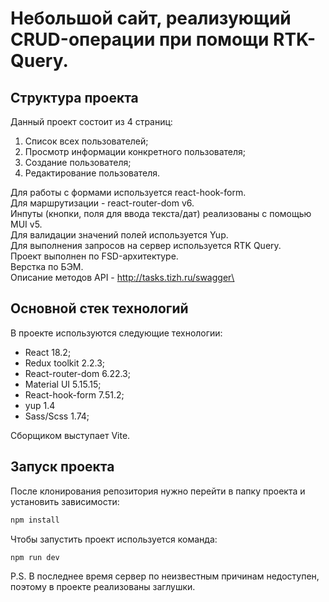 # Небольшой сайт, реализующий CRUD-операции при помощи RTK-Query.

## Структура проекта

Данный проект состоит из 4 страниц:

1. Список всех пользователей;
2. Просмотр информации конкретного пользователя;
3. Создание пользователя;
4. Редактирование пользователя.

Для работы с формами используется react-hook-form.\
Для маршрутизации - react-router-dom v6.\
Инпуты (кнопки, поля для ввода текста/дат) реализованы с помощью MUI v5.\
Для валидации значений полей используется Yup.\
Для выполнения запросов на сервер используется RTK Query.\
Проект выполнен по FSD-архитектуре.\
Верстка по БЭМ.\
Описание методов API - http://tasks.tizh.ru/swagger\

## Основной стек технологий

В проекте используются следующие технологии:

- React 18.2;
- Redux toolkit 2.2.3;
- React-router-dom 6.22.3;
- Material UI 5.15.15;
- React-hook-form 7.51.2;
- yup 1.4
- Sass/Scss 1.74;

Сборщиком выступает Vite.

## Запуск проекта

После клонирования репозитория нужно перейти в папку проекта и установить зависимости:

```sh
npm install
```

Чтобы запустить проект используется команда:

```sh
npm run dev
```

P.S. В последнее время сервер по неизвестным причинам недоступен, поэтому в проекте реализованы заглушки.
